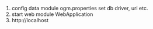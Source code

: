 1. config data module ogm.properties set db driver, uri etc.
2. start web module WebApplication
3. http://localhost
